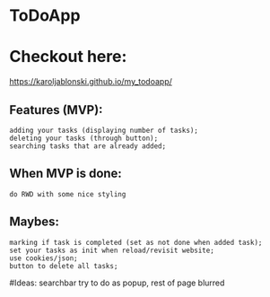 # ToDoApp

# Checkout here:
https://karoljablonski.github.io/my_todoapp/

## Features (MVP):
    adding your tasks (displaying number of tasks);
    deleting your tasks (through button);
    searching tasks that are already added;

## When MVP is done:
    do RWD with some nice styling

## Maybes:
    marking if task is completed (set as not done when added task);
    set your tasks as init when reload/revisit website;
    use cookies/json;
    button to delete all tasks;

#Ideas:
    searchbar try to do as popup, rest of page blurred